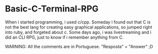 # Basic-C-Terminal-RPG
When i started programming, i used c/cpp. Someday i found out that C is not the best lang for creating easy graphical applications, so jumped right into ruby, and forgeted about c. Some days ago, i was livestreaming and i did an CLI RPG, just to know if i remember anything from C.


WARNING: All the comments are in Portuguese. "Resposta" = "Answer" ;D
